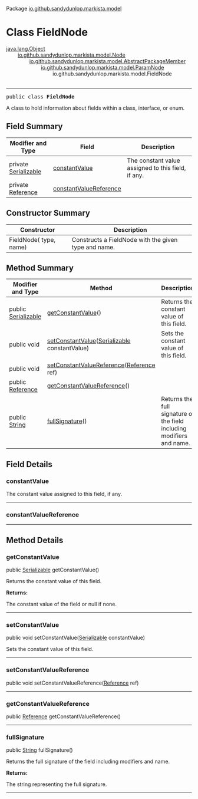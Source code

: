 Package [io.github.sandydunlop.markista.model](index.md)

# Class FieldNode
[java.lang.Object](https://docs.oracle.com/en/java/javase/24/docs/api/java.base/java/lang/Object.html)<br/>
        [io.github.sandydunlop.markista.model.Node](Node.md)<br/>
                [io.github.sandydunlop.markista.model.AbstractPackageMember](AbstractPackageMember.md)<br/>
                        [io.github.sandydunlop.markista.model.ParamNode](ParamNode.md)<br/>
                                io.github.sandydunlop.markista.model.FieldNode<br/>
<br/>

----

<span style="font-family: monospace;">public class __FieldNode__</span>

A class to hold information about fields within a class, interface, or enum.


## Field Summary

| Modifier and Type                                                                                              | Field                                             | Description                                        |
|----------------------------------------------------------------------------------------------------------------|---------------------------------------------------|----------------------------------------------------|
| private [Serializable](https://docs.oracle.com/en/java/javase/24/docs/api/java.base/java/io/Serializable.html) | [constantValue](#constantvalue)                   | The constant value assigned to this field, if any. |
| private [Reference](Reference.md)                                                                              | [constantValueReference](#constantvaluereference) |                                                    |

## Constructor Summary

| Constructor             | Description                                          |
|-------------------------|------------------------------------------------------|
| FieldNode( type,  name) | Constructs a FieldNode with the given type and name. |

## Method Summary

| Modifier and Type                                                                                             | Method                                                                                                                                                      | Description                                                           |
|---------------------------------------------------------------------------------------------------------------|-------------------------------------------------------------------------------------------------------------------------------------------------------------|-----------------------------------------------------------------------|
| public [Serializable](https://docs.oracle.com/en/java/javase/24/docs/api/java.base/java/io/Serializable.html) | [getConstantValue](#getconstantvalue)()                                                                                                                     | Returns the constant value of this field.                             |
| public void                                                                                                   | [setConstantValue](#setconstantvalue)([Serializable](https://docs.oracle.com/en/java/javase/24/docs/api/java.base/java/io/Serializable.html) constantValue) | Sets the constant value of this field.                                |
| public void                                                                                                   | [setConstantValueReference](#setconstantvaluereference)([Reference](Reference.md) ref)                                                                      |                                                                       |
| public [Reference](Reference.md)                                                                              | [getConstantValueReference](#getconstantvaluereference)()                                                                                                   |                                                                       |
| public [String](https://docs.oracle.com/en/java/javase/24/docs/api/java.base/java/lang/String.html)           | [fullSignature](#fullsignature)()                                                                                                                           | Returns the full signature of the field including modifiers and name. |

## Field Details

### constantValue

The constant value assigned to this field, if any.


---

### constantValueReference




---


## Method Details

### getConstantValue

public [Serializable](https://docs.oracle.com/en/java/javase/24/docs/api/java.base/java/io/Serializable.html) getConstantValue()

Returns the constant value of this field.

**Returns:**

The constant value of the field or null if none.


---

### setConstantValue

public void setConstantValue([Serializable](https://docs.oracle.com/en/java/javase/24/docs/api/java.base/java/io/Serializable.html) constantValue)

Sets the constant value of this field.


---

### setConstantValueReference

public void setConstantValueReference([Reference](Reference.md) ref)




---

### getConstantValueReference

public [Reference](Reference.md) getConstantValueReference()




---

### fullSignature

public [String](https://docs.oracle.com/en/java/javase/24/docs/api/java.base/java/lang/String.html) fullSignature()

Returns the full signature of the field including modifiers and name.

**Returns:**

The string representing the full signature.


---

